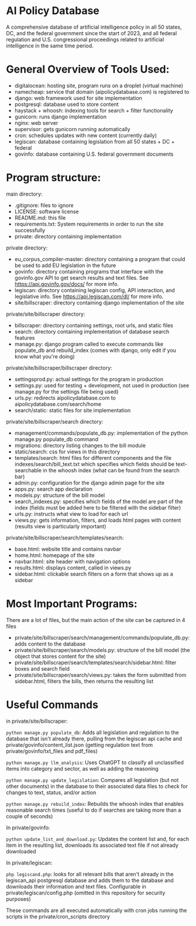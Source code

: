 # AI Policy Database
A comprehensive database of artificial intelligence policy in all 50 states, DC, and the federal government since the start of 2023, and all federal regulation and U.S. congressional proceedings related to artificial intelligence in the same time period.

# General Overview of Tools Used:
- digitalocean: hosting site, program runs on a droplet (virtual machine)
- namecheap: service that domain (aipolicydatabase.com) is registered to
- django: web framework used for site implementation
- postgresql: database used to store content
- haystack + whoosh: indexing tools for search + filter functionality
- gunicorn: runs django implementation
- nginx: web server
- supervisor: gets gunicorn running automatically
- cron: schedules updates with new content (currently daily)
- legiscan: database containing legislation from all 50 states + DC + federal
- govinfo: database containing U.S. federal government documents

# Program structure:
main directory:
- .gitignore: files to ignore
- LICENSE: software license
- README.md: this file
- requirements.txt: System requirements in order to run the site successfully
- private: directory containing implementation

private directory:
- eu_corpus_compiler-master: directory containing a program that could be used to add EU legislation in the future
- govinfo: directory containing programs that interface with the govinfo.gov API to get search results and text files. See https://api.govinfo.gov/docs/ for more info.
- legiscan: directory containing legiscan config, API interaction, and legislative info. See https://api.legiscan.com/dl/ for more info.
- site/billscraper: directory containing django implementation of the site

private/site/billscraper directory:
- billscraper: directory containing settings, root urls, and static files
- search: directory containing implementation of database search features
- manage.py: django program called to execute commands like populate_db and rebuild_index (comes with django, only edit if you know what you're doing)

private/site/billscraper/billscraper directory:
- settingsprod.py: actual settings for the program in production
- settings.py: used for testing + development, not used in production (see manage.py for the settings file being used)
- urls.py: redirects aipolicydatabase.com to aipolicydatabase.com/search/home
- search/static: static files for site implementation

private/site/billscraper/search directory:
- management/commands/populate_db.py: implementation of the python manage.py populate_db command
- migrations: directory listing changes to the bill module
- static/search: css for views in this directory
- templates/search: html files for different components and the file indexes/search/bill_text.txt which specifies which fields should be text-searchable in the whoosh index (what can be found from the search bar)
- admin.py: configuration for the django admin page for the site
- apps.py: search app declaration
- models.py: structure of the bill model
- search_indexes.py: specifies which fields of the model are part of the index (fields must be added here to be filtered with the sidebar filter)
- urls.py: instructs what view to load for each url
- views.py: gets information, filters, and loads html pages with content (results view is particularly important)

private/site/billscraper/search/templates/search:
- base.html: website title and contains navbar
- home.html: homepage of the site
- navbar.html: site header with navigation options
- results.html: displays content, called in views.py
- sidebar.html: clickable search filters on a form that shows up as a sidebar

# Most Important Programs:
There are a lot of files, but the main action of the site can be captured in 4 files
- private/site/billscraper/search/management/commands/populate_db.py: adds content to the database
- private/site/billscraper/search/models.py: structure of the bill model (the object that stores content for the site)
- private/site/billscraper/search/templates/search/sidebar.html: filter boxes and search field
- private/site/billscraper/search/views.py: takes the form submitted from sidebar.html, filters the bills, then returns the resulting list


# Useful Commands
in private/site/billscraper:

`python manage.py populate_db`: Adds all legislation and regulation to the database that isn't already there, pulling from the legiscan api cache and private/govinfo/content_list.json (getting regulation text from private/govinfo/txt_files and pdf_files)

`python manage.py llm_analysis`: Uses ChatGPT to classify all unclassified items into category and sector, as well as adding the reasoning

`python manage.py update_legislation`: Compares all legislation (but not other documents) in the database to their associated data files to check for changes to text, status, and/or action 

`python manage.py rebuild_index`: Rebuilds the whoosh index that enables reasonable search times (useful to do if searches are taking more than a couple of seconds)

In private/govinfo:

`python update_list_and_download.py`: Updates the content list and, for each item in the resulting list, downloads its associated text file if not already downloaded

In private/legiscan:

`php legiscand.php`: looks for all relevant bills that aren't already in the legiscan_api postgresql database and adds them to the database and downloads their information and text files. Configurable in private/legiscan/config.php (omitted in this repository for security purposes)

These commands are all executed automatically with cron jobs running the scripts in the private/cron_scripts directory


